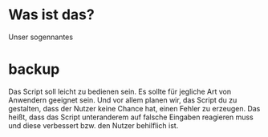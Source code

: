 # Was ist das?
Unser sogennantes
# backup
Das Script soll leicht zu bedienen sein.
Es sollte für jegliche Art von Anwendern geeignet sein.
Und vor allem planen wir, das Script du zu gestalten, dass der Nutzer keine Chance hat, einen Fehler zu erzeugen.
Das heißt, dass das Script unteranderem auf falsche Eingaben reagieren muss und diese verbessert bzw. den Nutzer behilflich ist.
 
